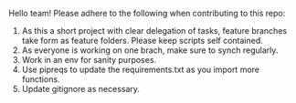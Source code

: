 <!-- CONTRIBUTING -->
Hello team! Please adhere to the following when contributing to this repo:
1. As this a short project with clear delegation of tasks, feature branches take form as feature folders. Please keep scripts self contained.
2. As everyone is working on one brach, make sure to synch regularly.
3. Work in an env for sanity purposes.
4. Use pipreqs to update the requirements.txt as you import more functions.
5. Update gitignore as necessary.

